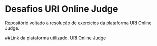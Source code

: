 # Desafios URI Online Judge
Repositório voltado a resolução de exercícios da plataforma URI Online Judge.

##Link da plataforma utilizado.
[URI Online Judge](https://www.beecrowd.com.br/judge/pt)
